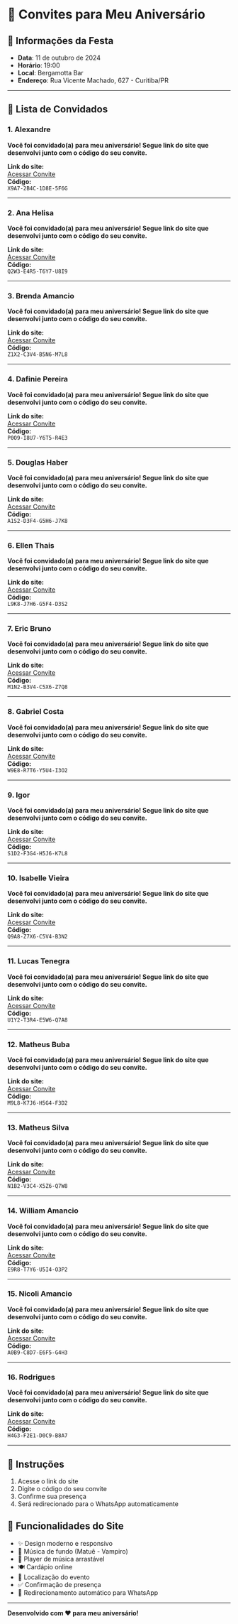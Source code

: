 # 🎉 Convites para Meu Aniversário

## 📅 Informações da Festa
- **Data**: 11 de outubro de 2024
- **Horário**: 19:00
- **Local**: Bergamotta Bar
- **Endereço**: Rua Vicente Machado, 627 - Curitiba/PR

---

## 👥 Lista de Convidados

### 1. Alexandre
**Você foi convidado(a) para meu aniversário! Segue link do site que desenvolvi junto com o código do seu convite.**

**Link do site:**  
[Acessar Convite](https://birthday-day-nine.vercel.app/)  
**Código:**  
`X9A7-2B4C-1D8E-5F6G`

---

### 2. Ana Helisa
**Você foi convidado(a) para meu aniversário! Segue link do site que desenvolvi junto com o código do seu convite.**

**Link do site:**  
[Acessar Convite](https://birthday-day-nine.vercel.app/)  
**Código:**  
`Q2W3-E4R5-T6Y7-U8I9`

---

### 3. Brenda Amancio
**Você foi convidado(a) para meu aniversário! Segue link do site que desenvolvi junto com o código do seu convite.**

**Link do site:**  
[Acessar Convite](https://birthday-day-nine.vercel.app/)  
**Código:**  
`Z1X2-C3V4-B5N6-M7L8`

---

### 4. Dafinie Pereira
**Você foi convidado(a) para meu aniversário! Segue link do site que desenvolvi junto com o código do seu convite.**

**Link do site:**  
[Acessar Convite](https://birthday-day-nine.vercel.app/)  
**Código:**  
`P0O9-I8U7-Y6T5-R4E3`

---

### 5. Douglas Haber
**Você foi convidado(a) para meu aniversário! Segue link do site que desenvolvi junto com o código do seu convite.**

**Link do site:**  
[Acessar Convite](https://birthday-day-nine.vercel.app/)  
**Código:**  
`A1S2-D3F4-G5H6-J7K8`

---

### 6. Ellen Thais
**Você foi convidado(a) para meu aniversário! Segue link do site que desenvolvi junto com o código do seu convite.**

**Link do site:**  
[Acessar Convite](https://birthday-day-nine.vercel.app/)  
**Código:**  
`L9K8-J7H6-G5F4-D3S2`

---

### 7. Eric Bruno
**Você foi convidado(a) para meu aniversário! Segue link do site que desenvolvi junto com o código do seu convite.**

**Link do site:**  
[Acessar Convite](https://birthday-day-nine.vercel.app/)  
**Código:**  
`M1N2-B3V4-C5X6-Z7Q8`

---

### 8. Gabriel Costa
**Você foi convidado(a) para meu aniversário! Segue link do site que desenvolvi junto com o código do seu convite.**

**Link do site:**  
[Acessar Convite](https://birthday-day-nine.vercel.app/)  
**Código:**  
`W9E8-R7T6-Y5U4-I3O2`

---

### 9. Igor
**Você foi convidado(a) para meu aniversário! Segue link do site que desenvolvi junto com o código do seu convite.**

**Link do site:**  
[Acessar Convite](https://birthday-day-nine.vercel.app/)  
**Código:**  
`S1D2-F3G4-H5J6-K7L8`

---

### 10. Isabelle Vieira
**Você foi convidado(a) para meu aniversário! Segue link do site que desenvolvi junto com o código do seu convite.**

**Link do site:**  
[Acessar Convite](https://birthday-day-nine.vercel.app/)  
**Código:**  
`Q9A8-Z7X6-C5V4-B3N2`

---

### 11. Lucas Tenegra
**Você foi convidado(a) para meu aniversário! Segue link do site que desenvolvi junto com o código do seu convite.**

**Link do site:**  
[Acessar Convite](https://birthday-day-nine.vercel.app/)  
**Código:**  
`U1Y2-T3R4-E5W6-Q7A8`

---

### 12. Matheus Buba
**Você foi convidado(a) para meu aniversário! Segue link do site que desenvolvi junto com o código do seu convite.**

**Link do site:**  
[Acessar Convite](https://birthday-day-nine.vercel.app/)  
**Código:**  
`M9L8-K7J6-H5G4-F3D2`

---

### 13. Matheus Silva
**Você foi convidado(a) para meu aniversário! Segue link do site que desenvolvi junto com o código do seu convite.**

**Link do site:**  
[Acessar Convite](https://birthday-day-nine.vercel.app/)  
**Código:**  
`N1B2-V3C4-X5Z6-Q7W8`

---

### 14. William Amancio
**Você foi convidado(a) para meu aniversário! Segue link do site que desenvolvi junto com o código do seu convite.**

**Link do site:**  
[Acessar Convite](https://birthday-day-nine.vercel.app/)  
**Código:**  
`E9R8-T7Y6-U5I4-O3P2`

---

### 15. Nicoli Amancio
**Você foi convidado(a) para meu aniversário! Segue link do site que desenvolvi junto com o código do seu convite.**

**Link do site:**  
[Acessar Convite](https://birthday-day-nine.vercel.app/)  
**Código:**  
`A0B9-C8D7-E6F5-G4H3`

---

### 16. Rodrigues
**Você foi convidado(a) para meu aniversário! Segue link do site que desenvolvi junto com o código do seu convite.**

**Link do site:**  
[Acessar Convite](https://birthday-day-nine.vercel.app/)  
**Código:**  
`H4G3-F2E1-D0C9-B8A7`

---

## 📱 Instruções
1. Acesse o link do site  
2. Digite o código do seu convite  
3. Confirme sua presença  
4. Será redirecionado para o WhatsApp automaticamente  

## 🎵 Funcionalidades do Site
- ✨ Design moderno e responsivo
- 🎵 Música de fundo (Matuê - Vampiro)
- 📱 Player de música arrastável
- 🍽️ Cardápio online
- 📍 Localização do evento
- ✅ Confirmação de presença
- 💬 Redirecionamento automático para WhatsApp

---

**Desenvolvido com ❤️ para meu aniversário!**
